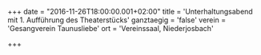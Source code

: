 +++
date = "2016-11-26T18:00:00.001+02:00"
title = 'Unterhaltungsabend mit 1. Aufführung des Theaterstücks'
ganztaegig = 'false'
verein = 'Gesangverein Taunusliebe'
ort = 'Vereinssaal, Niederjosbach'

+++

      